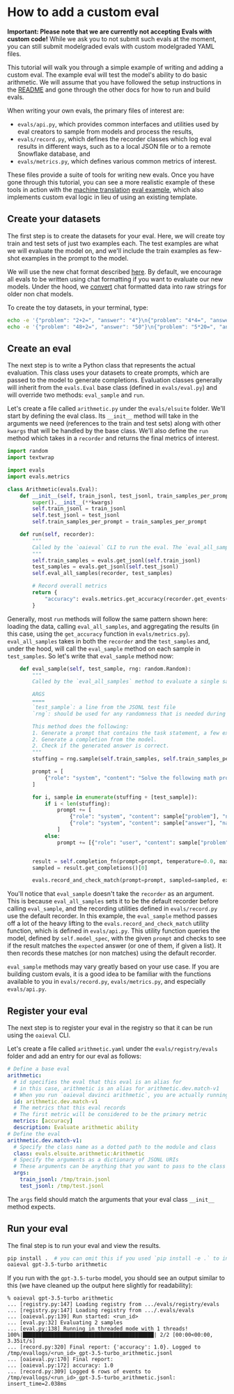 # How to add a custom eval

**Important: Please note that we are currently not accepting Evals with custom code!** While we ask you to not submit such evals at the moment, you can still submit modelgraded evals with custom modelgraded YAML files.

This tutorial will walk you through a simple example of writing and adding a custom eval. The example eval will test the model's ability to do basic arithmetic. We will assume that you have followed the setup instructions in the [README](../README.md) and gone through the other docs for how to run and build evals.

When writing your own evals, the primary files of interest are:
- `evals/api.py`, which provides common interfaces and utilities used by eval creators to sample from models and process the results,
- `evals/record.py`, which defines the recorder classes which log eval results in different ways, such as to a local JSON file or to a remote Snowflake database, and
- `evals/metrics.py`, which defines various common metrics of interest.

These files provide a suite of tools for writing new evals. Once you have gone through this tutorial, you can see a more realistic example of these tools in action with the [machine translation](../evals/elsuite/translate.py) [eval example](../examples/lafand-mt.ipynb), which also implements custom eval logic in lieu of using an existing template.

## Create your datasets

The first step is to create the datasets for your eval. Here, we will create toy train and test sets of just two examples each. The test examples are what we will evaluate the model on, and we'll include the train examples as few-shot examples in the prompt to the model.

We will use the new chat format described [here](https://platform.openai.com/docs/guides/chat/introduction). By default, we encourage all evals to be written using chat formatting if you want to evaluate our new models. Under the hood, we [convert](../evals/prompt/base.py) chat formatted data into raw strings for older non chat models.

To create the toy datasets, in your terminal, type:
```bash
echo -e '{"problem": "2+2=", "answer": "4"}\n{"problem": "4*4=", "answer": "16"}' > /tmp/train.jsonl
echo -e '{"problem": "48+2=", "answer": "50"}\n{"problem": "5*20=", "answer": "100"}' > /tmp/test.jsonl
```

## Create an eval

The next step is to write a Python class that represents the actual evaluation. This class uses your datasets to create prompts, which are passed to the model to generate completions. Evaluation classes generally will inherit from the `evals.Eval` base class (defined in `evals/eval.py`) and will override two methods: `eval_sample` and `run`.

Let's create a file called `arithmetic.py` under the `evals/elsuite` folder. We'll start by defining the eval class. Its `__init__` method will take in the arguments we need (references to the train and test sets) along with other `kwargs` that will be handled by the base class. We'll also define the `run` method which takes in a `recorder` and returns the final metrics of interest.

```python
import random
import textwrap

import evals
import evals.metrics

class Arithmetic(evals.Eval):
    def __init__(self, train_jsonl, test_jsonl, train_samples_per_prompt=2, **kwargs):
        super().__init__(**kwargs)
        self.train_jsonl = train_jsonl
        self.test_jsonl = test_jsonl
        self.train_samples_per_prompt = train_samples_per_prompt

    def run(self, recorder):
        """
        Called by the `oaieval` CLI to run the eval. The `eval_all_samples` method calls `eval_sample`.
        """
        self.train_samples = evals.get_jsonl(self.train_jsonl)
        test_samples = evals.get_jsonl(self.test_jsonl)
        self.eval_all_samples(recorder, test_samples)

        # Record overall metrics
        return {
            "accuracy": evals.metrics.get_accuracy(recorder.get_events("match")),
        }
```

Generally, most `run` methods will follow the same pattern shown here: loading the data, calling `eval_all_samples`, and aggregating the results (in this case, using the `get_accuracy` function in `evals/metrics.py`). `eval_all_samples` takes in both the `recorder` and the `test_samples` and, under the hood, will call the `eval_sample` method on each sample in `test_samples`. So let's write that `eval_sample` method now:

```python
    def eval_sample(self, test_sample, rng: random.Random):
        """
        Called by the `eval_all_samples` method to evaluate a single sample.

        ARGS
        ====
        `test_sample`: a line from the JSONL test file
        `rng`: should be used for any randomness that is needed during evaluation

        This method does the following:
        1. Generate a prompt that contains the task statement, a few examples, and the test question.
        2. Generate a completion from the model.
        2. Check if the generated answer is correct.
        """
        stuffing = rng.sample(self.train_samples, self.train_samples_per_prompt)

        prompt = [
            {"role": "system", "content": "Solve the following math problems"},
        ]

        for i, sample in enumerate(stuffing + [test_sample]):
            if i < len(stuffing):
                prompt += [
                    {"role": "system", "content": sample["problem"], "name": "example_user"},
                    {"role": "system", "content": sample["answer"], "name": "example_assistant"},
                ]
            else:
                prompt += [{"role": "user", "content": sample["problem"]}]


        result = self.completion_fn(prompt=prompt, temperature=0.0, max_tokens=1)
        sampled = result.get_completions()[0]

        evals.record_and_check_match(prompt=prompt, sampled=sampled, expected=sample["answer"])
```
You'll notice that `eval_sample` doesn't take the `recorder` as an argument. This is because `eval_all_samples` sets it to be the default recorder before calling `eval_sample`, and the recording utilities defined in `evals/record.py` use the default recorder. In this example, the `eval_sample` method passes off a lot of the heavy lifting to the `evals.record_and_check_match` utility function, which is defined in `evals/api.py`. This utility function queries the model, defined by `self.model_spec`, with the given `prompt` and checks to see if the result matches the `expected` answer (or one of them, if given a list). It then records these matches (or non matches) using the default recorder.

`eval_sample` methods may vary greatly based on your use case. If you are building custom evals, it is a good idea to be familiar with the functions available to you in `evals/record.py`, `evals/metrics.py`, and especially `evals/api.py`.

## Register your eval

The next step is to register your eval in the registry so that it can be run using the `oaieval` CLI.

Let's create a file called `arithmetic.yaml` under the `evals/registry/evals` folder and add an entry for our eval as follows:

```yaml
# Define a base eval
arithmetic:
  # id specifies the eval that this eval is an alias for
  # in this case, arithmetic is an alias for arithmetic.dev.match-v1
  # When you run `oaieval davinci arithmetic`, you are actually running `oaieval davinci arithmetic.dev.match-v1`
  id: arithmetic.dev.match-v1
  # The metrics that this eval records
  # The first metric will be considered to be the primary metric
  metrics: [accuracy]
  description: Evaluate arithmetic ability
# Define the eval
arithmetic.dev.match-v1:
  # Specify the class name as a dotted path to the module and class
  class: evals.elsuite.arithmetic:Arithmetic
  # Specify the arguments as a dictionary of JSONL URIs
  # These arguments can be anything that you want to pass to the class constructor
  args:
    train_jsonl: /tmp/train.jsonl
    test_jsonl: /tmp/test.jsonl
```

The `args` field should match the arguments that your eval class `__init__` method expects.

## Run your eval

The final step is to run your eval and view the results.

```sh
pip install .  # you can omit this if you used `pip install -e .` to install
oaieval gpt-3.5-turbo arithmetic
```

If you run with the `gpt-3.5-turbo` model, you should see an output similar to this (we have cleaned up the output here slightly for readability):

```
% oaieval gpt-3.5-turbo arithmetic
... [registry.py:147] Loading registry from .../evals/registry/evals
... [registry.py:147] Loading registry from .../.evals/evals
... [oaieval.py:139] Run started: <run_id>
... [eval.py:32] Evaluating 2 samples
... [eval.py:138] Running in threaded mode with 1 threads!
100%|██████████████████████████████████████████| 2/2 [00:00<00:00,  3.35it/s]
... [record.py:320] Final report: {'accuracy': 1.0}. Logged to /tmp/evallogs/<run_id>_gpt-3.5-turbo_arithmetic.jsonl
... [oaieval.py:170] Final report:
... [oaieval.py:172] accuracy: 1.0
... [record.py:309] Logged 6 rows of events to /tmp/evallogs/<run_id>_gpt-3.5-turbo_arithmetic.jsonl: insert_time=2.038ms
```
